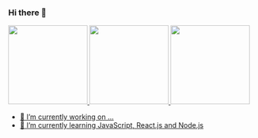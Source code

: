 ### Hi there 👋

<div class="main">
  <a href="https://github.com/dionisiofernandes">
  <img height="160em" src="https://github-readme-stats.vercel.app/api?username=dionisiofernandes&show_icons=true&theme=dark&include_all_commits=true&count_private=true"/>
  <img height="160em" src="https://i.imgur.com/sClw0Vn.png">
  <img height="160em" src="https://github-readme-stats.vercel.app/api/top-langs/?username=dionisiofernandes&layout=compact&langs_count=7&theme=dark"/>
 
</div>



- 🔭 I’m currently working on ...
- 🌱 I’m currently learning JavaScript, React.js and Node.js


